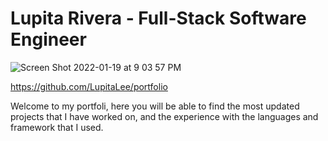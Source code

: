 # Lupita Rivera - Full-Stack Software Engineer 


![Screen Shot 2022-01-19 at 9 03 57 PM](https://user-images.githubusercontent.com/76535021/150264748-d651a7d2-62fa-4f9e-ad22-75fc2bf9fafc.png)

https://github.com/LupitaLee/portfolio

Welcome to my portfoli, here you will be able to find the most updated projects that I have worked on, and the experience with the languages and framework that I used.
